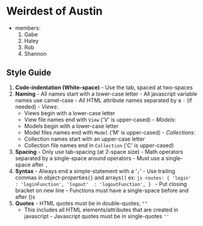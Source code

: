 # Weirdest of Austin
  - members:
    1. Gabe
    2. Haley
    3. Rob
    4. Shannon

## Style Guide
  1. **Code-indentation (White-space)**
    - Use the tab, spaced at two-spaces
  2. **Naming**
    - All names start with a lower-case letter
    - All javascript variable names use camel-case
    - All HTML attribute names separated by a `-` (if needed)
    - _Views_:
      - Views begin with a lower-case letter
      - View file names end with `View` ('V' is upper-cased)
    - _Models_:
      - Models begin with a lower-case letter
      - Model files names end with `Model` ('M' is upper-cased)
    - _Collections_:
      - Collection names start with an upper-case letter
      - Collection file names end in `Collection` ('C' is upper-cased)
  3. **Spacing**
    - Only use tab-spacing (at 2-space size)
    - Math operators separated by a single-space around operators
    - Must use a single-space after `,`
  3. **Syntax**
    - Always end a simple-statement with a '`;`'
    - Use trailing commas in object-properties`{}` and arrays`[]`
        ex:
            ```js
            routes: {
              'login'   : 'loginFunction',
              'logout'  : 'logoutFunction',
            }
            ```
    - Put closing bracket on new line
    - Functions must have a single-space before and after ()s
  4. **Quotes**
    - HTML quotes must be in double-quotes, `""`
      - This includes all HTML elements/attributes that are created in javascript
    - Javascript quotes must be in single-quotes `''`
